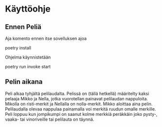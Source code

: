 
# Käyttöohje

## Ennen Peliä

Aja komento ennen itse sovelluksen ajoa

poetry install

Ohjelma käynnistetään

poetry run invoke start

## Pelin aikana

Peli alkaa tyhjältä pelilaudalta. Pelissä on (tällä hetkellä) määritelty kaksi pelaaja Mikko ja Nella, jotka vuorotellan painavat pelilaudan nappuloita. Mikolla on risti-merkit ja Nellalla on nolla-merkit. Mikko aloittaa aina pelin. Pelilaudalla olevaa nappulaa painamalla voi merkitä ruudun omalle merkille. Peli loppuu kun jompikumpi on saanut kolme merkkiä peräkkäin joko pysty-, vaaka- tai vinoriveille tai pelilauta on täynnä.
